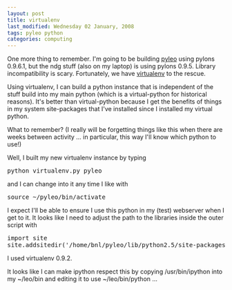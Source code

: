 ```yaml
---
layout: post
title: virtualenv
last_modified: Wednesday 02 January, 2008
tags: pyleo python
categories: computing
---
```

One more thing to remember. I'm going to be building [pyleo](/tags/pyleo) using pylons 0.9.6.1, but the ndg stuff (also on my laptop) is using pylons 0.9.5. Library incompatibility is scary. Fortunately, we have [virtualenv](http://pypi.python.org/pypi/virtualenv) to the rescue.

Using virtualenv, I can build a python instance that is independent of the stuff build into my main python (which is a virtual-python for historical reasons). It's better than virtual-python because I get the benefits of things in my system site-packages that I've installed since I installed my virtual python.

What to remember? (I really will be forgetting things like this when there are weeks between activity ... in particular, this way I'll know which python to use!)

Well, I built my new virtualenv instance by typing<pre>
python virtualenv.py pyleo</pre>
and I can change into it any time I like with<pre>
source ~/pyleo/bin/activate</pre>
I expect I'll be able to ensure I use this python in my (test) webserver when  I get to it. It looks like I need to adjust the path to the libraries inside the outer script with<pre>
import site
site.addsitedir('/home/bnl/pyleo/lib/python2.5/site-packages')</pre>
I used virtualenv 0.9.2.

It looks like I can make ipython respect this by copying /usr/bin/ipython into my ~/leo/bin and editing it to use ~/leo/bin/python ...
